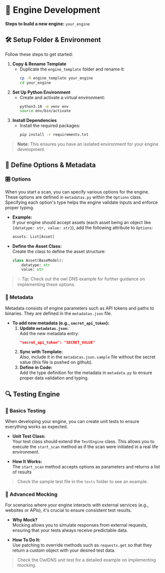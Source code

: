 # 🚀 Engine Development

**Steps to build a new engine:** `your_engine`


## 🛠️ Setup Folder & Environment

Follow these steps to get started:

1. **Copy & Rename Template**  
   - Duplicate the `engine_template` folder and rename it:
     ```bash
     cp -R engine_template your_engine
     cd your_engine
     ```
2. **Set Up Python Environment**  
   - Create and activate a virtual environment:
     ```bash
     python3.10 -m venv env
     source env/bin/activate
     ```
3. **Install Dependencies**  
   - Install the required packages:
     ```bash
     pip install -r requirements.txt
     ```

> **Note:** This ensures you have an isolated environment for your engine development.


## 🔧 Define Options & Metadata

### 🎛️ Options

When you start a scan, you can specify various options for the engine. These options are defined in `metadatas.py` within the `Options` class. Specifying each option's type helps the engine validate inputs and enforce proper typing.

- **Example:**  
  If your engine should accept assets (each asset being an object like `{datatype: str, value: str}`), add the following attribute to `Options`:
  ```python
  assets: List[Asset]
  ```

- **Define the Asset Class:**  
  Create the class to define the asset structure:
  ```python
  class Asset(BaseModel):
      datatype: str
      value: str
  ```
  
> 💡 *Tip:* Check out the owl DNS example for further guidance on implementing these options.


### 📜 Metadata

Metadata consists of engine parameters such as API tokens and paths to binaries. They are defined in the `metadatas.json` file.

- **To add new metadata (e.g., `secret_api_token`):**
  1. **Update `metadatas.json`:**  
     Add the new metadata entry:
     ```json
     "secret_api_token": "SECRET_VALUE"
     ```
  2. **Sync with Template:**  
     Also, include it in the `metadatas.json.sample` file without the secret value (this file is pushed on github).
  3. **Define in Code:**  
     Add the type definition for the metadata in `metadata.py` to ensure proper data validation and typing.


## 🔍 Testing Engine

### 🧪 Basics Testing

When developing your engine, you can create unit tests to ensure everything works as expected.

- **Unit Test Class:**  
  Your test class should extend the `TestEngine` class. This allows you to execute the `start_scan` method as if the scan were initiated in a real life environment.

- **How It Works:**  
  The `start_scan` method accepts options as parameters and returns a list of results

> Check the sample test file in the `tests` folder to see an example.


### 🤖 Advanced Mocking

For scenarios where your engine interacts with external services (e.g., websites or APIs), it's crucial to ensure consistent test results.

- **Why Mock?**  
  Mocking allows you to simulate responses from external requests, ensuring that your tests always receive predictable data.

- **How To Do It:**  
  Use patching to override methods such as `requests.get` so that they return a custom object with your desired test data.


> Check the OwlDNS unit test for a detailed example on implementing mocking.

